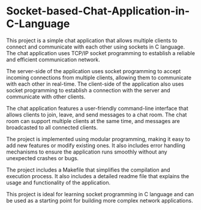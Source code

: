 # Socket-based-Chat-Application-in-C-Language
This project is a simple chat application that allows multiple clients to connect and communicate with each other using sockets in C language. The chat application uses TCP/IP socket programming to establish a reliable and efficient communication network.

The server-side of the application uses socket programming to accept incoming connections from multiple clients, allowing them to communicate with each other in real-time. The client-side of the application also uses socket programming to establish a connection with the server and communicate with other clients.

The chat application features a user-friendly command-line interface that allows clients to join, leave, and send messages to a chat room. The chat room can support multiple clients at the same time, and messages are broadcasted to all connected clients.

The project is implemented using modular programming, making it easy to add new features or modify existing ones. It also includes error handling mechanisms to ensure the application runs smoothly without any unexpected crashes or bugs.

The project includes a Makefile that simplifies the compilation and execution process. It also includes a detailed readme file that explains the usage and functionality of the application.

This project is ideal for learning socket programming in C language and can be used as a starting point for building more complex network applications.
